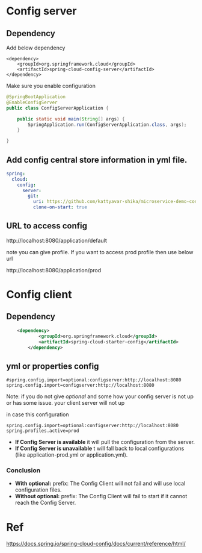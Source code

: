 # Config server

## Dependency
Add below dependency 

```
<dependency>
    <groupId>org.springframework.cloud</groupId>
	<artifactId>spring-cloud-config-server</artifactId>
</dependency>

```

Make sure you enable configuration 

```java
@SpringBootApplication
@EnableConfigServer
public class ConfigServerApplication {

	public static void main(String[] args) {
		SpringApplication.run(ConfigServerApplication.class, args);
	}

}

```


## Add config central store information in yml file. 

```yml
spring:
  cloud:
    config:
      server:
        git:
          uri: https://github.com/kattyavar-shika/microservice-demo-config
          clone-on-start: true
```

## URL to access config 

http://localhost:8080/application/default

note you can give profile. If you want to access prod profile then use below url 

http://localhost:8080/application/prod


# Config client

## Dependency

```xml
	<dependency>
			<groupId>org.springframework.cloud</groupId>
			<artifactId>spring-cloud-starter-config</artifactId>
		</dependency>
```

## yml or properties config

```properties
#spring.config.import=optional:configserver:http://localhost:8080
spring.config.import=configserver:http://localhost:8080
```

Note: if you do not give *optional* and some how your config server is not up or has some issue. your client server will not up 



in case this configuration 

```properties
spring.config.import=optional:configserver:http://localhost:8080
spring.profiles.active=prod
```

- **If Config Server is available**  it will pull the configuration from the server.
- **If Config Server is unavailable** t will fall back to local configurations (like application-prod.yml or application.yml).

### Conclusion
- **With optional:**  prefix: The Config Client will not fail and will use local configuration files.
- **Without optional:** prefix: The Config Client will fail to start if it cannot reach the Config Server.


# Ref 

https://docs.spring.io/spring-cloud-config/docs/current/reference/html/